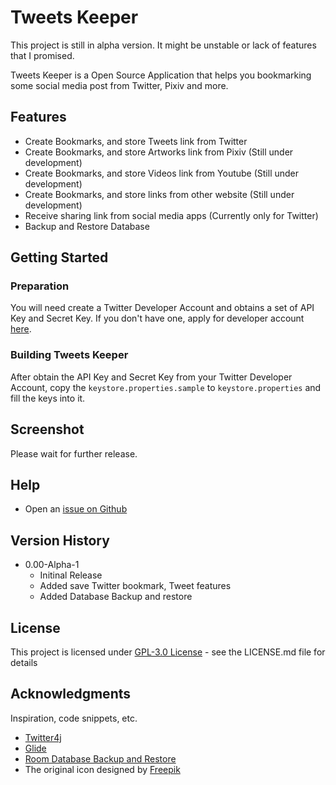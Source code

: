 # Tweets Keeper

This project is still in alpha version. It might be unstable or lack of features that I promised.

Tweets Keeper is a Open Source Application that helps you bookmarking some social media post from Twitter, Pixiv and more.

## Features

* Create Bookmarks, and store Tweets link from Twitter
* Create Bookmarks, and store Artworks link from Pixiv (Still under development)
* Create Bookmarks, and store Videos link from Youtube (Still under development)
* Create Bookmarks, and store links from other website (Still under development)
* Receive sharing link from social media apps (Currently only for Twitter)
* Backup and Restore Database

## Getting Started

### Preparation
You will need create a Twitter Developer Account and obtains a set of API Key and Secret Key.
If you don't have one, apply for developer account [here](https://developer.twitter.com/en).

### Building Tweets Keeper
After obtain the API Key and Secret Key from your Twitter Developer Account, copy the `keystore.properties.sample` to `keystore.properties` and fill the keys into it.

## Screenshot

Please wait for further release.

## Help

* Open an [issue on Github](https://github.com/weiliang79/TweetsKeeper/issues/new)

## Version History

* 0.00-Alpha-1
   * Initinal Release
   * Added save Twitter bookmark, Tweet features
   * Added Database Backup and restore

## License

This project is licensed under [GPL-3.0 License](https://www.gnu.org/licenses/gpl-3.0.en.html) - see the LICENSE.md file for details

## Acknowledgments

Inspiration, code snippets, etc.
* [Twitter4j](https://github.com/Twitter4J/Twitter4J)
* [Glide](https://github.com/bumptech/glide)
* [Room Database Backup and Restore](https://github.com/salehyarahmadi/RoomDatabaseBackupAndRestore)
* The original icon designed by [Freepik](http://www.freepik.com)
